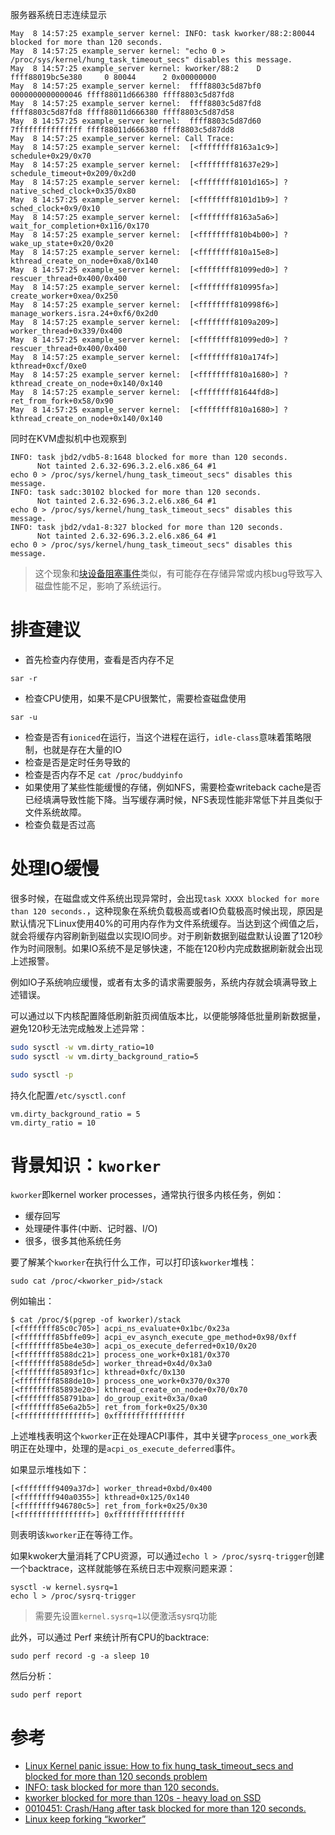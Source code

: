 服务器系统日志连续显示

```
May  8 14:57:25 example_server kernel: INFO: task kworker/88:2:80044 blocked for more than 120 seconds.
May  8 14:57:25 example_server kernel: "echo 0 > /proc/sys/kernel/hung_task_timeout_secs" disables this message.
May  8 14:57:25 example_server kernel: kworker/88:2    D ffff88019bc5e380     0 80044      2 0x00000000
May  8 14:57:25 example_server kernel:  ffff8803c5d87bf0 0000000000000046 ffff88011d666380 ffff8803c5d87fd8
May  8 14:57:25 example_server kernel:  ffff8803c5d87fd8 ffff8803c5d87fd8 ffff88011d666380 ffff8803c5d87d58
May  8 14:57:25 example_server kernel:  ffff8803c5d87d60 7fffffffffffffff ffff88011d666380 ffff8803c5d87dd8
May  8 14:57:25 example_server kernel: Call Trace:
May  8 14:57:25 example_server kernel:  [<ffffffff8163a1c9>] schedule+0x29/0x70
May  8 14:57:25 example_server kernel:  [<ffffffff81637e29>] schedule_timeout+0x209/0x2d0
May  8 14:57:25 example_server kernel:  [<ffffffff8101d165>] ? native_sched_clock+0x35/0x80
May  8 14:57:25 example_server kernel:  [<ffffffff8101d1b9>] ? sched_clock+0x9/0x10
May  8 14:57:25 example_server kernel:  [<ffffffff8163a5a6>] wait_for_completion+0x116/0x170
May  8 14:57:25 example_server kernel:  [<ffffffff810b4b00>] ? wake_up_state+0x20/0x20
May  8 14:57:25 example_server kernel:  [<ffffffff810a15e8>] kthread_create_on_node+0xa8/0x140
May  8 14:57:25 example_server kernel:  [<ffffffff81099ed0>] ? rescuer_thread+0x400/0x400
May  8 14:57:25 example_server kernel:  [<ffffffff810995fa>] create_worker+0xea/0x250
May  8 14:57:25 example_server kernel:  [<ffffffff810998f6>] manage_workers.isra.24+0xf6/0x2d0
May  8 14:57:25 example_server kernel:  [<ffffffff8109a209>] worker_thread+0x339/0x400
May  8 14:57:25 example_server kernel:  [<ffffffff81099ed0>] ? rescuer_thread+0x400/0x400
May  8 14:57:25 example_server kernel:  [<ffffffff810a174f>] kthread+0xcf/0xe0
May  8 14:57:25 example_server kernel:  [<ffffffff810a1680>] ? kthread_create_on_node+0x140/0x140
May  8 14:57:25 example_server kernel:  [<ffffffff81644fd8>] ret_from_fork+0x58/0x90
May  8 14:57:25 example_server kernel:  [<ffffffff810a1680>] ? kthread_create_on_node+0x140/0x140
```

同时在KVM虚拟机中也观察到

```
INFO: task jbd2/vdb5-8:1648 blocked for more than 120 seconds.
      Not tainted 2.6.32-696.3.2.el6.x86_64 #1
echo 0 > /proc/sys/kernel/hung_task_timeout_secs" disables this message.
INFO: task sadc:30102 blocked for more than 120 seconds.
      Not tainted 2.6.32-696.3.2.el6.x86_64 #1
echo 0 > /proc/sys/kernel/hung_task_timeout_secs" disables this message.
INFO: task jbd2/vda1-8:327 blocked for more than 120 seconds.
      Not tainted 2.6.32-696.3.2.el6.x86_64 #1
echo 0 > /proc/sys/kernel/hung_task_timeout_secs" disables this message.
```

> 这个现象和[块设备阻塞事件](task_events_blocked_by_block_device)类似，有可能存在存储异常或内核bug导致写入磁盘性能不足，影响了系统运行。

# 排查建议

* 首先检查内存使用，查看是否内存不足

```
sar -r
```

* 检查CPU使用，如果不是CPU很繁忙，需要检查磁盘使用

```
sar -u
```

* 检查是否有`ioniced`在运行，当这个进程在运行，`idle-class`意味着策略限制，也就是存在大量的IO
* 检查是否是定时任务导致的
* 检查是否内存不足 `cat /proc/buddyinfo`
* 如果使用了某些性能缓慢的存储，例如NFS，需要检查writeback cache是否已经填满导致性能下降。当写缓存满时候，NFS表现性能非常低下并且类似于文件系统故障。
* 检查负载是否过高

# 处理IO缓慢

很多时候，在磁盘或文件系统出现异常时，会出现`task XXXX blocked for more than 120 seconds.`，这种现象在系统负载极高或者IO负载极高时候出现，原因是默认情况下Linux使用40%的可用内存作为文件系统缓存。当达到这个阀值之后，就会将缓存内容刷新到磁盘以实现IO同步。对于刷新数据到磁盘默认设置了120秒作为时间限制。如果IO系统不是足够快速，不能在120秒内完成数据刷新就会出现上述报警。

例如IO子系统响应缓慢，或者有太多的请求需要服务，系统内存就会填满导致上述错误。

可以通过以下内核配置降低刷新脏页阀值版本比，以便能够降低批量刷新数据量，避免120秒无法完成触发上述异常：

```bash
sudo sysctl -w vm.dirty_ratio=10
sudo sysctl -w vm.dirty_background_ratio=5

sudo sysctl -p
```

持久化配置`/etc/sysctl.conf`

```
vm.dirty_background_ratio = 5
vm.dirty_ratio = 10
```

# 背景知识：`kworker`

`kworker`即kernel worker processes，通常执行很多内核任务，例如：

* 缓存回写
* 处理硬件事件(中断、记时器、I/O)
* 很多，很多其他系统任务

要了解某个`kworker`在执行什么工作，可以打印该`kworker`堆栈：

```
sudo cat /proc/<kworker_pid>/stack
```

例如输出：

```
$ cat /proc/$(pgrep -of kworker)/stack
[<ffffffff85c0c705>] acpi_ns_evaluate+0x1bc/0x23a
[<ffffffff85bffe09>] acpi_ev_asynch_execute_gpe_method+0x98/0xff
[<ffffffff85be4e30>] acpi_os_execute_deferred+0x10/0x20
[<ffffffff8588dc21>] process_one_work+0x181/0x370
[<ffffffff8588de5d>] worker_thread+0x4d/0x3a0
[<ffffffff85893f1c>] kthread+0xfc/0x130
[<ffffffff8588de10>] process_one_work+0x370/0x370
[<ffffffff85893e20>] kthread_create_on_node+0x70/0x70
[<ffffffff858791ba>] do_group_exit+0x3a/0xa0
[<ffffffff85e6a2b5>] ret_from_fork+0x25/0x30
[<ffffffffffffffff>] 0xffffffffffffffff
```

上述堆栈表明这个`kworker`正在处理ACPI事件，其中关键字`process_one_work`表明正在处理中，处理的是`acpi_os_execute_deferred`事件。

如果显示堆栈如下：

```
[<ffffffff9409a37d>] worker_thread+0xbd/0x400
[<ffffffff940a0355>] kthread+0x125/0x140
[<ffffffff946780c5>] ret_from_fork+0x25/0x30
[<ffffffffffffffff>] 0xffffffffffffffff
```

则表明该`kworker`正在等待工作。

如果kwoker大量消耗了CPU资源，可以通过`echo l > /proc/sysrq-trigger`创建一个backtrace，这样就能够在系统日志中观察问题来源：

```
sysctl -w kernel.sysrq=1
echo l > /proc/sysrq-trigger
```

> 需要先设置`kernel.sysrq=1`以便激活sysrq功能

此外，可以通过 Perf 来统计所有CPU的backtrace:

```
sudo perf record -g -a sleep 10
```

然后分析：

```
sudo perf report
```

# 参考

* [Linux Kernel panic issue: How to fix hung_task_timeout_secs and blocked for more than 120 seconds problem](https://www.blackmoreops.com/2014/09/22/linux-kernel-panic-issue-fix-hung_task_timeout_secs-blocked-120-seconds-problem/)
* [INFO: task blocked for more than 120 seconds.](https://helpful.knobs-dials.com/index.php/INFO:_task_blocked_for_more_than_120_seconds.)
* [kworker blocked for more than 120s - heavy load on SSD](http://lists.infradead.org/pipermail/linux-nvme/2016-July/005524.html)
* [0010451: Crash/Hang after task blocked for more than 120 seconds.](https://bugs.centos.org/view.php?id=10451)
* [Linux keep forking “kworker”](https://unix.stackexchange.com/questions/406305/linux-keep-forking-kworker)
